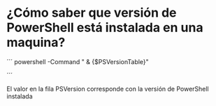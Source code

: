 # ¿Cómo saber que versión de PowerShell está instalada en una maquina?

´´´
powershell -Command " & {$PSVersionTable}"

´´´

El valor en la fila PSVersion corresponde con la versión de PowerShell instalada
